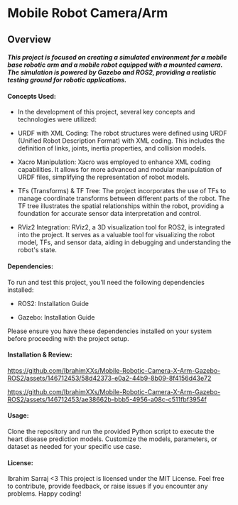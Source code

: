 # Mobile Robot Camera/Arm

## Overview

#### *This project is focused on creating a simulated environment for a mobile base robotic arm and a mobile robot equipped with a mounted camera. The simulation is powered by Gazebo and ROS2, providing a realistic testing ground for robotic applications.*

#### Concepts Used:

* In the development of this project, several key concepts and technologies were utilized:

* URDF with XML Coding: The robot structures were defined using URDF (Unified Robot Description Format) with XML coding. This includes the definition of links, joints, inertia properties, and collision models.

* Xacro Manipulation: Xacro was employed to enhance XML coding capabilities. It allows for more advanced and modular manipulation of URDF files, simplifying the representation of robot models.

* TFs (Transforms) & TF Tree: The project incorporates the use of TFs to manage coordinate transforms between different parts of the robot. The TF tree illustrates the spatial relationships within the robot, providing a foundation for accurate sensor data interpretation and control.

* RViz2 Integration: RViz2, a 3D visualization tool for ROS2, is integrated into the project. It serves as a valuable tool for visualizing the robot model, TFs, and sensor data, aiding in debugging and understanding the robot's state.

#### Dependencies:

To run and test this project, you'll need the following dependencies installed:

* ROS2: Installation Guide

* Gazebo: Installation Guide

Please ensure you have these dependencies installed on your system before proceeding with the project setup.

#### Installation & Review:


https://github.com/IbrahimXXs/Mobile-Robotic-Camera-X-Arm-Gazebo-ROS2/assets/146712453/58d42373-e0a2-44b9-8b09-8f4156d43e72


https://github.com/IbrahimXXs/Mobile-Robotic-Camera-X-Arm-Gazebo-ROS2/assets/146712453/ae38662b-bbb5-4956-a08c-c511fbf3954f


#### Usage:

Clone the repository and run the provided Python script to execute the heart disease prediction models. Customize the models, parameters, or dataset as needed for your specific use case.

#### License:

Ibrahim Sarraj <3
This project is licensed under the MIT License. Feel free to contribute, provide feedback, or raise issues if you encounter any problems. Happy coding!

